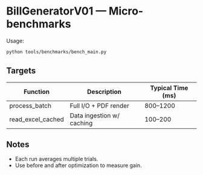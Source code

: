 # BillGeneratorV01 — Micro-benchmarks

Usage:
```bash
python tools/benchmarks/bench_main.py
```

## Targets

| Function          | Description               | Typical Time (ms) |
| ----------------- | ------------------------- | ----------------- |
| process_batch     | Full I/O + PDF render     | 800–1200          |
| read_excel_cached | Data ingestion w/ caching | 100–200           |

## Notes

* Each run averages multiple trials.
* Use before and after optimization to measure gain.